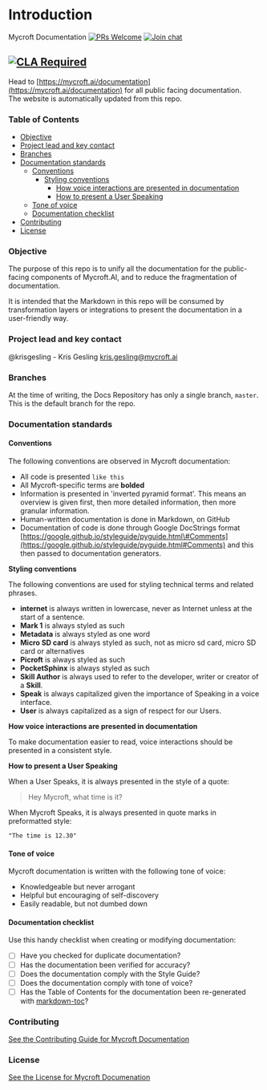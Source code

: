 # Introduction

Mycroft Documentation [![PRs Welcome](https://img.shields.io/badge/PRs-welcome-brightgreen.svg)](http://makeapullrequest.com) [![Join chat](https://img.shields.io/badge/Mattermost-join_chat-brightgreen.svg)](https://chat.mycroft.ai/community/channels/documentation)

## [![CLA Required](https://img.shields.io/badge/CLA%3F-Required-blue.svg)](https://mycroft.ai/cla)

Head to [https://mycroft.ai/documentation](https://mycroft.ai/documentation) for all public facing documentation.  
The website is automatically updated from this repo.

### Table of Contents

* [Objective](./#objective)
* [Project lead and key contact](./#project-lead-and-key-contact)
* [Branches](./#branches)
* [Documentation standards](./#documentation-standards)
  * [Conventions](./#conventions)
    * [Styling conventions](./#styling-conventions)
      * [How voice interactions are presented in documentation](./#how-voice-interactions-are-presented-in-documentation)
      * [How to present a User Speaking](./#how-to-present-a-user-speaking)
  * [Tone of voice](./#tone-of-voice)
  * [Documentation checklist](./#documentation-checklist)
* [Contributing](./#contributing)
* [License](./#license)

### Objective

The purpose of this repo is to unify all the documentation for the public-facing components of Mycroft.AI, and to reduce the fragmentation of documentation.

It is intended that the Markdown in this repo will be consumed by transformation layers or integrations to present the documentation in a user-friendly way.

### Project lead and key contact

@krisgesling - Kris Gesling [kris.gesling@mycroft.ai](mailto:kris.gesling@mycroft.ai)

### Branches

At the time of writing, the Docs Repository has only a single branch, `master`. This is the default branch for the repo.

### Documentation standards

#### Conventions

The following conventions are observed in Mycroft documentation:

* All code is presented `like this`
* All Mycroft-specific terms are **bolded**
* Information is presented in 'inverted pyramid format'. This means an overview is given first, then more detailed information, then more granular information.
* Human-written documentation is done in Markdown, on GitHub
* Documentation of code is done through Google DocStrings format [https://google.github.io/styleguide/pyguide.html\#Comments](https://google.github.io/styleguide/pyguide.html#Comments) and this then passed to documentation generators.

**Styling conventions**

The following conventions are used for styling technical terms and related phrases.

* **internet** is always written in lowercase, never as Internet unless at the start of a sentence.
* **Mark 1** is always styled as such
* **Metadata** is always styled as one word
* **Micro SD card** is always styled as such, not as micro sd card, micro SD card or alternatives
* **Picroft** is always styled as such
* **PocketSphinx** is always styled as such
* **Skill Author** is always used to refer to the developer, writer or creator of a **Skill**.
* **Speak** is always capitalized given the importance of Speaking in a voice interface.
* **User** is always capitalized as a sign of respect for our Users.

**How voice interactions are presented in documentation**

To make documentation easier to read, voice interactions should be presented in a consistent style.

**How to present a User Speaking**

When a User Speaks, it is always presented in the style of a quote:

> Hey Mycroft, what time is it?

When Mycroft Speaks, it is always presented in quote marks in preformatted style:

`"The time is 12.30"`

#### Tone of voice

Mycroft documentation is written with the following tone of voice:

* Knowledgeable but never arrogant
* Helpful but encouraging of self-discovery
* Easily readable, but not dumbed down

#### Documentation checklist

Use this handy checklist when creating or modifying documentation:

* [ ] Have you checked for duplicate documentation?
* [ ] Has the documentation been verified for accuracy?
* [ ] Does the documentation comply with the Style Guide?
* [ ] Does the documentation comply with tone of voice?
* [ ] Has the Table of Contents for the documentation been re-generated with [markdown-toc](https://github.com/jonschlinkert/markdown-toc)?

### Contributing

[See the Contributing Guide for Mycroft Documentation](https://github.com/krisgesling/docs-rewrite/tree/3a9b5229006324bcbdd1cf99d711d1940737225e/CONTRIBUTING.md)

### License

[See the License for Mycroft Documenation](https://github.com/krisgesling/docs-rewrite/tree/3a9b5229006324bcbdd1cf99d711d1940737225e/LICENSE.md)

